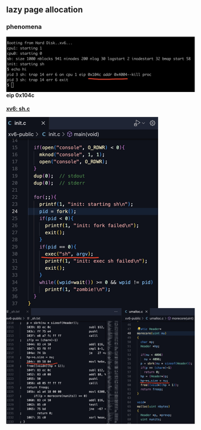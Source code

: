 ## lazy page allocation

### phenomena

<img src="./raw/hw-lazy-1.jpg?raw=true" alt="page fault" style="zoom:50%;float: left" />

#### eip 0x104c 

**<u>xv6: sh.c</u>**

<img src="./raw/hw-lazy-2.jpg?raw=true" alt="page fault" style="zoom:50%;float: left" />

<img src="./raw/hw-lazy-3.jpg?raw=true" alt="page fault" style="zoom:50%;float: left" />

